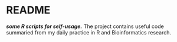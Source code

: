 # README

***some R scripts for self-usage.***
The project contains useful code summaried from my daily practice in R and Bioinformatics research.